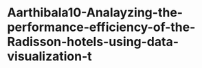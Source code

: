 # Aarthibala10-Analayzing-the-performance-efficiency-of-the-Radisson-hotels-using-data-visualization-t